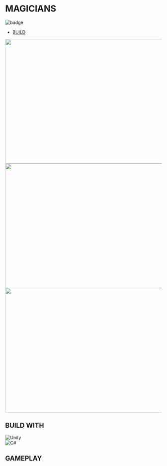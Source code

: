 # MAGICIANS

![badge](https://img.shields.io/github/last-commit/kiwuz/Plastic-Guys?style=for-the-badge)

* [BUILD](https://samszczecin-my.sharepoint.com/:f:/g/personal/27286_s_am_szczecin_pl/Epr1f33Nis1NkXUo95cwdy8BpHk4652TZr_o-YshAQyV5Q?e=jRFEMg) <br />


<img src = "https://user-images.githubusercontent.com/49866616/178510340-d3e4dc05-d109-4aec-9efa-d6f55a02b783.PNG" width="600" height="400" /> <br />
<img src = "https://user-images.githubusercontent.com/49866616/178510355-1c9a2acb-d126-4b6a-a1ae-b201211e9c51.PNG" width="600" height="400" /> <br />
<img src = "https://user-images.githubusercontent.com/49866616/178510365-c9808928-8e07-420c-baeb-de629c3ca30d.PNG" width="600" height="400" /> <br />


## BUILD WITH

![Unity](https://img.shields.io/badge/unity-%23000000.svg?style=for-the-badge&logo=unity&logoColor=white) <br />
![C#](https://img.shields.io/badge/c%23-%23239120.svg?style=for-the-badge&logo=c-sharp&logoColor=white) <br />



## GAMEPLAY

